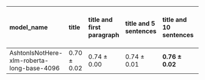 | model_name                                 | title           | title and first paragraph   | title and 5 sentences   | title and 10 sentences   | title and first sentence each paragraph   | raw text            |
|:-------------------------------------------|:----------------|:----------------------------|:------------------------|:-------------------------|:------------------------------------------|:--------------------|
| AshtonIsNotHere-xlm-roberta-long-base-4096 | 0.70 $\pm$ 0.02 | 0.74 $\pm$ 0.00             | 0.74 $\pm$ 0.01         | **0.76 $\pm$ 0.02**      | 0.75 $\pm$ 0.03                           | **0.76 $\pm$ 0.02** |